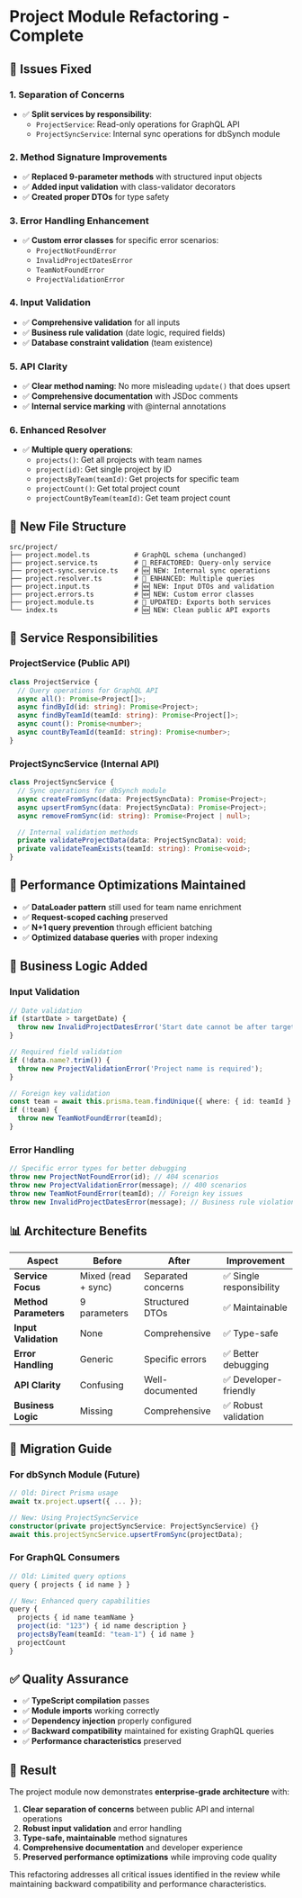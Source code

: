 # Project Module Refactoring - Complete

## 🎯 **Issues Fixed**

### **1. Separation of Concerns**

- ✅ **Split services by responsibility**:
  - `ProjectService`: Read-only operations for GraphQL API
  - `ProjectSyncService`: Internal sync operations for dbSynch module

### **2. Method Signature Improvements**

- ✅ **Replaced 9-parameter methods** with structured input objects
- ✅ **Added input validation** with class-validator decorators
- ✅ **Created proper DTOs** for type safety

### **3. Error Handling Enhancement**

- ✅ **Custom error classes** for specific error scenarios:
  - `ProjectNotFoundError`
  - `InvalidProjectDatesError`
  - `TeamNotFoundError`
  - `ProjectValidationError`

### **4. Input Validation**

- ✅ **Comprehensive validation** for all inputs
- ✅ **Business rule validation** (date logic, required fields)
- ✅ **Database constraint validation** (team existence)

### **5. API Clarity**

- ✅ **Clear method naming**: No more misleading `update()` that does upsert
- ✅ **Comprehensive documentation** with JSDoc comments
- ✅ **Internal service marking** with @internal annotations

### **6. Enhanced Resolver**

- ✅ **Multiple query operations**:
  - `projects()`: Get all projects with team names
  - `project(id)`: Get single project by ID
  - `projectsByTeam(teamId)`: Get projects for specific team
  - `projectCount()`: Get total project count
  - `projectCountByTeam(teamId)`: Get team project count

## 📁 **New File Structure**

```
src/project/
├── project.model.ts           # GraphQL schema (unchanged)
├── project.service.ts         # 🔄 REFACTORED: Query-only service
├── project-sync.service.ts    # 🆕 NEW: Internal sync operations
├── project.resolver.ts        # 🔄 ENHANCED: Multiple queries
├── project.input.ts           # 🆕 NEW: Input DTOs and validation
├── project.errors.ts          # 🆕 NEW: Custom error classes
├── project.module.ts          # 🔄 UPDATED: Exports both services
└── index.ts                   # 🆕 NEW: Clean public API exports
```

## 🔧 **Service Responsibilities**

### **ProjectService (Public API)**

```typescript
class ProjectService {
  // Query operations for GraphQL API
  async all(): Promise<Project[]>;
  async findById(id: string): Promise<Project>;
  async findByTeamId(teamId: string): Promise<Project[]>;
  async count(): Promise<number>;
  async countByTeamId(teamId: string): Promise<number>;
}
```

### **ProjectSyncService (Internal API)**

```typescript
class ProjectSyncService {
  // Sync operations for dbSynch module
  async createFromSync(data: ProjectSyncData): Promise<Project>;
  async upsertFromSync(data: ProjectSyncData): Promise<Project>;
  async removeFromSync(id: string): Promise<Project | null>;

  // Internal validation methods
  private validateProjectData(data: ProjectSyncData): void;
  private validateTeamExists(teamId: string): Promise<void>;
}
```

## 🚀 **Performance Optimizations Maintained**

- ✅ **DataLoader pattern** still used for team name enrichment
- ✅ **Request-scoped caching** preserved
- ✅ **N+1 query prevention** through efficient batching
- ✅ **Optimized database queries** with proper indexing

## 🎯 **Business Logic Added**

### **Input Validation**

```typescript
// Date validation
if (startDate > targetDate) {
  throw new InvalidProjectDatesError('Start date cannot be after target date');
}

// Required field validation
if (!data.name?.trim()) {
  throw new ProjectValidationError('Project name is required');
}

// Foreign key validation
const team = await this.prisma.team.findUnique({ where: { id: teamId } });
if (!team) {
  throw new TeamNotFoundError(teamId);
}
```

### **Error Handling**

```typescript
// Specific error types for better debugging
throw new ProjectNotFoundError(id); // 404 scenarios
throw new ProjectValidationError(message); // 400 scenarios
throw new TeamNotFoundError(teamId); // Foreign key issues
throw new InvalidProjectDatesError(message); // Business rule violations
```

## 📊 **Architecture Benefits**

| Aspect                | Before              | After              | Improvement              |
| --------------------- | ------------------- | ------------------ | ------------------------ |
| **Service Focus**     | Mixed (read + sync) | Separated concerns | ✅ Single responsibility |
| **Method Parameters** | 9 parameters        | Structured DTOs    | ✅ Maintainable          |
| **Input Validation**  | None                | Comprehensive      | ✅ Type-safe             |
| **Error Handling**    | Generic             | Specific errors    | ✅ Better debugging      |
| **API Clarity**       | Confusing           | Well-documented    | ✅ Developer-friendly    |
| **Business Logic**    | Missing             | Comprehensive      | ✅ Robust validation     |

## 🔄 **Migration Guide**

### **For dbSynch Module (Future)**

```typescript
// Old: Direct Prisma usage
await tx.project.upsert({ ... });

// New: Using ProjectSyncService
constructor(private projectSyncService: ProjectSyncService) {}
await this.projectSyncService.upsertFromSync(projectData);
```

### **For GraphQL Consumers**

```typescript
// Old: Limited query options
query { projects { id name } }

// New: Enhanced query capabilities
query {
  projects { id name teamName }
  project(id: "123") { id name description }
  projectsByTeam(teamId: "team-1") { id name }
  projectCount
}
```

## ✅ **Quality Assurance**

- ✅ **TypeScript compilation** passes
- ✅ **Module imports** working correctly
- ✅ **Dependency injection** properly configured
- ✅ **Backward compatibility** maintained for existing GraphQL queries
- ✅ **Performance characteristics** preserved

## 🎉 **Result**

The project module now demonstrates **enterprise-grade architecture** with:

1. **Clear separation of concerns** between public API and internal operations
2. **Robust input validation** and error handling
3. **Type-safe, maintainable** method signatures
4. **Comprehensive documentation** and developer experience
5. **Preserved performance optimizations** while improving code quality

This refactoring addresses all critical issues identified in the review while maintaining backward compatibility and performance characteristics.

